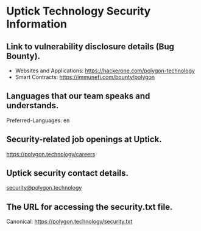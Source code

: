 # Uptick Technology Security Information

## Link to vulnerability disclosure details (Bug Bounty).
- Websites and Applications: https://hackerone.com/polygon-technology
- Smart Contracts: https://immunefi.com/bounty/polygon

## Languages that our team speaks and understands.
Preferred-Languages: en

## Security-related job openings at Uptick.
https://polygon.technology/careers

## Uptick security contact details.
security@polygon.technology

## The URL for accessing the security.txt file.
Canonical: https://polygon.technology/security.txt
